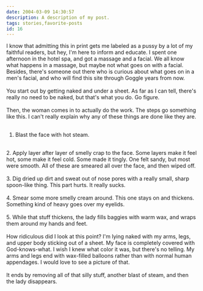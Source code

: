```yaml
---
date: 2004-03-09 14:30:57
description: A description of my post.
tags: stories,favorite-posts
id: 16
---
```

I know that admitting this in print gets me labeled as a pussy by a lot of my faithful readers, but hey, I'm here to inform and educate.  I spent one afternoon in the hotel spa, and got a massage and a facial.  We all know what happens in a massage, but maybe not what goes on with a facial.  Besides, there's someone out there who is curious about what goes on in a men's facial, and who will find this site through Goggle years from now.<br />
<br />
You start out by getting naked and under a sheet.  As far as I can tell, there's really no need to be naked, but that's what you do.  Go figure.<br />
<br />
Then, the woman comes in to actually do the work.  The steps go something like this.  I can't really explain why any of these things are done like they are.<br />
<br />
1.  Blast the face with hot steam.<br />
<br />
2.  Apply layer after layer of smelly crap to the face.  Some layers make it feel hot, some make it feel cold.  Some made it tingly.  One felt sandy, but most were smooth.  All of these are smeared all over the face, and then wiped off.<br />
<br />
3.  Dig dried up dirt and sweat out of nose pores with a really small, sharp spoon-like thing.  This part hurts.  It really sucks.<br />
<br />
4.  Smear some more smelly cream around.  This one stays on and thickens.  Something kind of heavy goes over my eyelids.<br />
<br />
5.  While that stuff thickens, the lady fills baggies with warm wax, and wraps them around my hands and feet.<br />
<br />
How ridiculous did I look at this point?  I'm lying naked with my arms, legs, and upper body sticking out of a sheet.  My face is completely covered with God-knows-what.  I wish I knew what color it was, but there's no telling.  My arms and legs end with wax-filled balloons rather than with normal human appendages.  I would love to see a picture of that.<br />
<br />
It ends by removing all of that silly stuff, another blast of steam, and then the lady disappears.<br />

